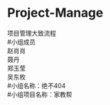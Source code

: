 # Project-Manage
项目管理大致流程<br>
#小组成员<br>
  赵肖肖<br>
  聂丹<br>
  郑玉莹<br>
  吴东枚<br>
#小组名称：绝不404<br>
#小组项目名称：家教帮<br>

